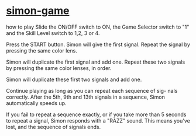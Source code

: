 # [simon-game](https://prady8339.github.io/simon-game/)
how to play
Slide the ON/OFF switch to ON, the Game Selector switch to "1" and the Skill Level switch to 1,2, 3 or 4.

Press the START button. Simon will give the first signal. Repeat the signal by pressing the same color lens.

Simon will duplicate the first signal and add one. Repeat these two signals by pressing the same color lenses, in order.

Simon will duplicate these first two signals and add one.

Continue playing as long as you can repeat each sequence of sig- nals correctly. After the 5th, 9th and 13th signals in a sequence, Simon automatically speeds up.

If you fail to repeat a sequence exactly, or if you take more than 5 seconds to repeat a signal, Simon responds with a "RAZZ" sound. This means you've lost, and the sequence of signals ends.
